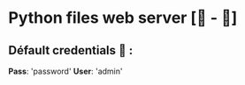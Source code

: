 # Python files web server [🐍 - 📁]

## Défault credentials 🔐 :

__Pass__: 'password'
__User__: 'admin'
